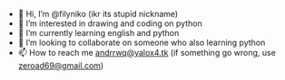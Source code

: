 - 👋 Hi, I’m @filyniko (ikr its stupid nickname)
- 👀 I’m interested in drawing and coding on python
- 🌱 I’m currently learning english and python
- 💞️ I’m looking to collaborate on someone who also learning python
- 📫 How to reach me andrrwq@yalox4.tk (if something go wrong, use zeroad69@gmail.com)
